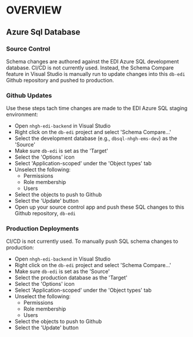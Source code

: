 # OVERVIEW

## Azure Sql Database

### Source Control

Schema changes are authored against the EDI Azure SQL development database. CI/CD is not currently used. Instead, the Schema Compare feature in Visual Studio is manually run to update changes into this `db-edi` Github repository and pushed to production. 

### Github Updates

Use these steps tach time changes are made to the EDI Azure SQL staging environment:

* Open `nhgh-edi-backend` in Visual Studio 
* Right click on the `db-edi` project and select 'Schema Compare...' 
* Select the development database (e.g., `dbsql-nhgh-ems-dev`) as the 'Source'
* Make sure `db-edi` is set as the 'Target'
* Select the 'Options' icon
* Select 'Application-scoped' under the 'Object types' tab
* Unselect the following:
  * Permissions
  * Role membership
  * Users
* Select the objects to push to Github
* Select the 'Update' button
* Open up your source control app and push these SQL changes to this Github repository, `db-edi`

### Production Deployments

CI/CD is not currently used. To manually push SQL schema changes to production:

* Open `nhgh-edi-backend` in Visual Studio 
* Right click on the `db-edi` project and select 'Schema Compare...' 
* Make sure `db-edi` is set as the 'Source'
* Select the production database as the 'Target'
* Select the 'Options' icon
* Select 'Application-scoped' under the 'Object types' tab
* Unselect the following:
  * Permissions
  * Role membership
  * Users
* Select the objects to push to Github
* Select the 'Update' button
